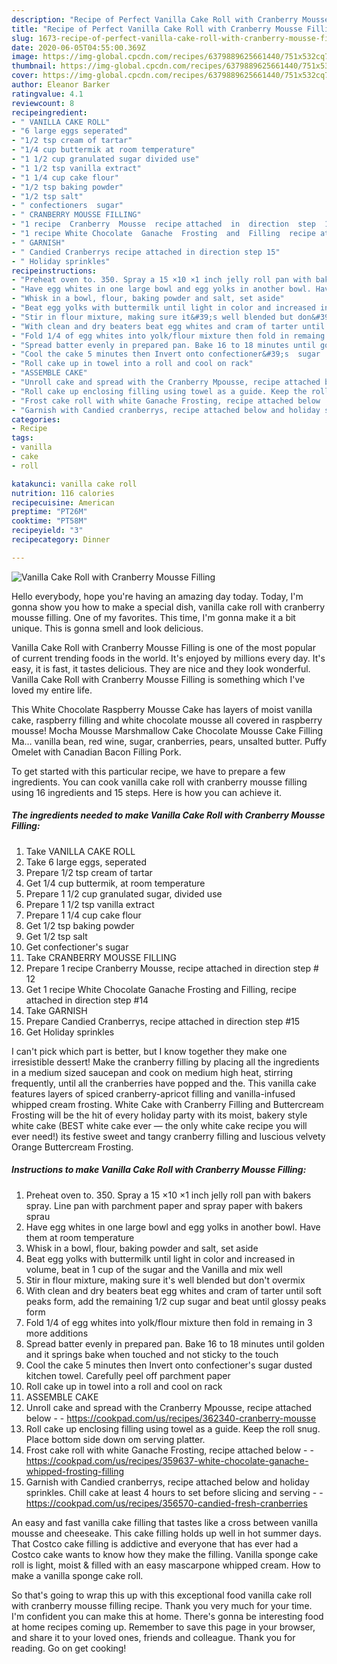 ```yaml
---
description: "Recipe of Perfect Vanilla Cake Roll with Cranberry Mousse Filling"
title: "Recipe of Perfect Vanilla Cake Roll with Cranberry Mousse Filling"
slug: 1673-recipe-of-perfect-vanilla-cake-roll-with-cranberry-mousse-filling
date: 2020-06-05T04:55:00.369Z
image: https://img-global.cpcdn.com/recipes/6379889625661440/751x532cq70/vanilla-cake-roll-with-cranberry-mousse-filling-recipe-main-photo.jpg
thumbnail: https://img-global.cpcdn.com/recipes/6379889625661440/751x532cq70/vanilla-cake-roll-with-cranberry-mousse-filling-recipe-main-photo.jpg
cover: https://img-global.cpcdn.com/recipes/6379889625661440/751x532cq70/vanilla-cake-roll-with-cranberry-mousse-filling-recipe-main-photo.jpg
author: Eleanor Barker
ratingvalue: 4.1
reviewcount: 8
recipeingredient:
- " VANILLA CAKE ROLL"
- "6 large eggs seperated"
- "1/2 tsp cream of tartar"
- "1/4 cup buttermik at room temperature"
- "1 1/2 cup granulated sugar divided use"
- "1 1/2 tsp vanilla extract"
- "1 1/4 cup cake flour"
- "1/2 tsp baking powder"
- "1/2 tsp salt"
- " confectioners  sugar"
- " CRANBERRY MOUSSE FILLING"
- "1 recipe  Cranberry  Mousse  recipe attached  in  direction  step  12"
- "1 recipe White Chocolate  Ganache  Frosting  and  Filling  recipe attached in direction step 14"
- " GARNISH"
- " Candied Cranberrys recipe attached in direction step 15"
- " Holiday sprinkles"
recipeinstructions:
- "Preheat oven to. 350. Spray a 15 ×10 ×1 inch jelly roll pan with bakers spray. Line pan with parchment paper and spray paper with bakers sprau"
- "Have egg whites in one large bowl and egg yolks in another bowl. Have them at room temperature"
- "Whisk in a bowl, flour, baking powder and salt, set aside"
- "Beat egg yolks with buttermilk until light in color and increased in volume, beat in 1 cup of the sugar and the Vanilla and mix well"
- "Stir in flour mixture, making sure it&#39;s well blended but don&#39;t overmix"
- "With clean and dry beaters beat egg whites and cram of tarter until soft peaks form, add the remaining 1/2 cup sugar and beat until glossy peaks form"
- "Fold 1/4 of egg whites into yolk/flour mixture then fold in remaing in 3 more additions"
- "Spread batter evenly in prepared pan. Bake 16 to 18 minutes until golden and it springs bake when touched and not sticky to the touch"
- "Cool the cake 5 minutes then Invert onto confectioner&#39;s  sugar  dusted  kitchen  towel.  Carefully peel off parchment paper"
- "Roll cake up in towel into a roll and cool on rack"
- "ASSEMBLE CAKE"
- "Unroll cake and spread with the Cranberry Mpousse, recipe attached below  https://cookpad.com/us/recipes/362340-cranberry-mousse"
- "Roll cake up enclosing filling using towel as a guide. Keep the roll snug. Place bottom side down om serving platter."
- "Frost cake roll with white Ganache Frosting, recipe attached below  https://cookpad.com/us/recipes/359637-white-chocolate-ganache-whipped-frosting-filling"
- "Garnish with Candied cranberrys, recipe attached below and holiday sprinkles. Chill cake at least 4 hours to set before slicing and serving  https://cookpad.com/us/recipes/356570-candied-fresh-cranberries"
categories:
- Recipe
tags:
- vanilla
- cake
- roll

katakunci: vanilla cake roll 
nutrition: 116 calories
recipecuisine: American
preptime: "PT26M"
cooktime: "PT58M"
recipeyield: "3"
recipecategory: Dinner

---
```



![Vanilla Cake Roll with Cranberry Mousse Filling](https://img-global.cpcdn.com/recipes/6379889625661440/751x532cq70/vanilla-cake-roll-with-cranberry-mousse-filling-recipe-main-photo.jpg)

Hello everybody, hope you're having an amazing day today. Today, I'm gonna show you how to make a special dish, vanilla cake roll with cranberry mousse filling. One of my favorites. This time, I'm gonna make it a bit unique. This is gonna smell and look delicious.

Vanilla Cake Roll with Cranberry Mousse Filling is one of the most popular of current trending foods in the world. It's enjoyed by millions every day. It's easy, it is fast, it tastes delicious. They are nice and they look wonderful. Vanilla Cake Roll with Cranberry Mousse Filling is something which I've loved my entire life.

This White Chocolate Raspberry Mousse Cake has layers of moist vanilla cake, raspberry filling and white chocolate mousse all covered in raspberry mousse! Mocha Mousse Marshmallow Cake Chocolate Mousse Cake Filling Ma… vanilla bean, red wine, sugar, cranberries, pears, unsalted butter. Puffy Omelet with Canadian Bacon Filling Pork.


To get started with this particular recipe, we have to prepare a few ingredients. You can cook vanilla cake roll with cranberry mousse filling using 16 ingredients and 15 steps. Here is how you can achieve it.

<!--inarticleads1-->

##### The ingredients needed to make Vanilla Cake Roll with Cranberry Mousse Filling:

1. Take  VANILLA CAKE ROLL
1. Take 6 large eggs, seperated
1. Prepare 1/2 tsp cream of tartar
1. Get 1/4 cup buttermik, at room temperature
1. Prepare 1 1/2 cup granulated sugar, divided use
1. Prepare 1 1/2 tsp vanilla extract
1. Prepare 1 1/4 cup cake flour
1. Get 1/2 tsp baking powder
1. Get 1/2 tsp salt
1. Get  confectioner&#39;s  sugar
1. Take  CRANBERRY MOUSSE FILLING
1. Prepare 1 recipe  Cranberry  Mousse,  recipe attached  in  direction  step # 12
1. Get 1 recipe White Chocolate  Ganache  Frosting  and  Filling,  recipe attached in direction step #14
1. Take  GARNISH
1. Prepare  Candied Cranberrys, recipe attached in direction step #15
1. Get  Holiday sprinkles


I can&#39;t pick which part is better, but I know together they make one irresistible dessert! Make the cranberry filling by placing all the ingredients in a medium sized saucepan and cook on medium high heat, stirring frequently, until all the cranberries have popped and the. This vanilla cake features layers of spiced cranberry-apricot filling and vanilla-infused whipped cream frosting. White Cake with Cranberry Filling and Buttercream Frosting will be the hit of every holiday party with its moist, bakery style white cake (BEST white cake ever — the only white cake recipe you will ever need!) its festive sweet and tangy cranberry filling and luscious velvety Orange Buttercream Frosting. 

<!--inarticleads2-->

##### Instructions to make Vanilla Cake Roll with Cranberry Mousse Filling:

1. Preheat oven to. 350. Spray a 15 ×10 ×1 inch jelly roll pan with bakers spray. Line pan with parchment paper and spray paper with bakers sprau
1. Have egg whites in one large bowl and egg yolks in another bowl. Have them at room temperature
1. Whisk in a bowl, flour, baking powder and salt, set aside
1. Beat egg yolks with buttermilk until light in color and increased in volume, beat in 1 cup of the sugar and the Vanilla and mix well
1. Stir in flour mixture, making sure it&#39;s well blended but don&#39;t overmix
1. With clean and dry beaters beat egg whites and cram of tarter until soft peaks form, add the remaining 1/2 cup sugar and beat until glossy peaks form
1. Fold 1/4 of egg whites into yolk/flour mixture then fold in remaing in 3 more additions
1. Spread batter evenly in prepared pan. Bake 16 to 18 minutes until golden and it springs bake when touched and not sticky to the touch
1. Cool the cake 5 minutes then Invert onto confectioner&#39;s  sugar  dusted  kitchen  towel.  Carefully peel off parchment paper
1. Roll cake up in towel into a roll and cool on rack
1. ASSEMBLE CAKE
1. Unroll cake and spread with the Cranberry Mpousse, recipe attached below -  - https://cookpad.com/us/recipes/362340-cranberry-mousse
1. Roll cake up enclosing filling using towel as a guide. Keep the roll snug. Place bottom side down om serving platter.
1. Frost cake roll with white Ganache Frosting, recipe attached below -  - https://cookpad.com/us/recipes/359637-white-chocolate-ganache-whipped-frosting-filling
1. Garnish with Candied cranberrys, recipe attached below and holiday sprinkles. Chill cake at least 4 hours to set before slicing and serving -  - https://cookpad.com/us/recipes/356570-candied-fresh-cranberries


An easy and fast vanilla cake filling that tastes like a cross between vanilla mousse and cheeseake. This cake filling holds up well in hot summer days. That Costco cake filling is addictive and everyone that has ever had a Costco cake wants to know how they make the filling. Vanilla sponge cake roll is light, moist &amp; filled with an easy mascarpone whipped cream. How to make a vanilla sponge cake roll. 

So that's going to wrap this up with this exceptional food vanilla cake roll with cranberry mousse filling recipe. Thank you very much for your time. I'm confident you can make this at home. There's gonna be interesting food at home recipes coming up. Remember to save this page in your browser, and share it to your loved ones, friends and colleague. Thank you for reading. Go on get cooking!
